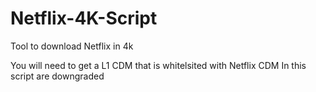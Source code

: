 # Netflix-4K-Script
 Tool to download Netflix in 4k

You will need to get a L1 CDM that is whitelsited with Netflix CDM In this script are downgraded
